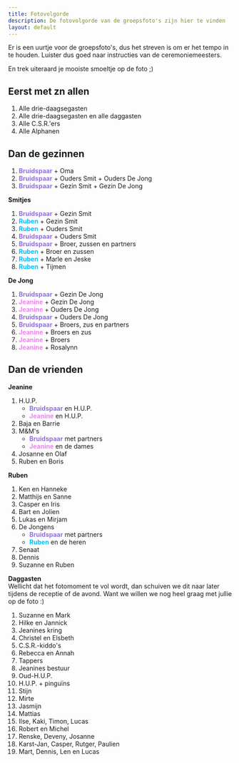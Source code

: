 ```yaml
---
title: Fotovolgorde
description: De fotovolgorde van de groepsfoto's zijn hier te vinden
layout: default
---
```


Er is een uurtje voor de groepsfoto's, dus het streven is om er het tempo in te houden. 
Luister dus goed naar instructies van de ceremoniemeesters.

En trek uiteraard je mooiste smoeltje op de foto ;)

## Eerst met zn allen
1. Alle drie-daagsegasten
1. Alle drie-daagsegasten en alle daggasten
1. Alle C.S.R.'ers
1. Alle Alphanen

## Dan de gezinnen
1. <b style="color: MediumPurple;">Bruidspaar</b> + Oma
1. <b style="color: MediumPurple;">Bruidspaar</b> + Ouders Smit + Ouders De Jong
1. <b style="color: MediumPurple;">Bruidspaar</b> + Gezin Smit + Gezin De Jong

**Smitjes**
1. <b style="color: MediumPurple;">Bruidspaar</b> + Gezin Smit
1. <b style="color: deepskyblue;">Ruben</b> + Gezin Smit
1. <b style="color: deepskyblue;">Ruben</b> + Ouders Smit
1. <b style="color: MediumPurple;">Bruidspaar</b> + Ouders Smit
1. <b style="color: MediumPurple;">Bruidspaar</b> + Broer, zussen en partners
1. <b style="color: deepskyblue;">Ruben</b> + Broer en zussen
1. <b style="color: deepskyblue;">Ruben</b> + Marle en Jeske
1. <b style="color: deepskyblue;">Ruben</b> + Tijmen

**De Jong**
1. <b style="color: MediumPurple;">Bruidspaar</b> + Gezin De Jong
1. <b style="color: violet;">Jeanine</b> + Gezin De Jong
1. <b style="color: violet;">Jeanine</b> + Ouders De Jong
1. <b style="color: MediumPurple;">Bruidspaar</b> + Ouders De Jong
1. <b style="color: MediumPurple;">Bruidspaar</b> + Broers, zus en partners
1. <b style="color: violet;">Jeanine</b> + Broers en zus
1. <b style="color: violet;">Jeanine</b> + Broers
1. <b style="color: violet;">Jeanine</b> + Rosalynn

## Dan de vrienden
**Jeanine**
1. H.U.P.
   * <b style="color: MediumPurple;">Bruidspaar</b> en H.U.P.
   * <b style="color: violet;">Jeanine</b> en H.U.P.
1. Baja en Barrie
1. M&M's
    * <b style="color: MediumPurple;">Bruidspaar</b> met partners
    * <b style="color: violet;">Jeanine</b> en de dames
1. Josanne en Olaf
1. Ruben en Boris

**Ruben**
1. Ken en Hanneke
1. Matthijs en Sanne
1. Casper en Iris
1. Bart en Jolien
1. Lukas en Mirjam
1. De Jongens
   * <b style="color: MediumPurple;">Bruidspaar</b> met partners
   * <b style="color: deepskyblue;">Ruben</b> en de heren
1. Senaat
1. Dennis
1. Suzanne en Ruben

**Daggasten**   
Wellicht dat het fotomoment te vol wordt, dan schuiven we dit naar later tijdens de receptie of de avond. Want we willen we nog heel graag met jullie op de foto :)
1. Suzanne en Mark
1. Hilke en Jannick
1. Jeanines kring
1. Christel en Elsbeth
1. C.S.R.-kiddo's
1. Rebecca en Annah
1. Tappers
1. Jeanines bestuur
1. Oud-H.U.P.
1. H.U.P. + pinguïns
1. Stijn
1. Mirte
1. Jasmijn
1. Mattias
1. Ilse, Kaki, Timon, Lucas
1. Robert en Michel
1. Renske, Deveny, Josanne
1. Karst-Jan, Casper, Rutger, Paulien
1. Mart, Dennis, Len en Lucas
